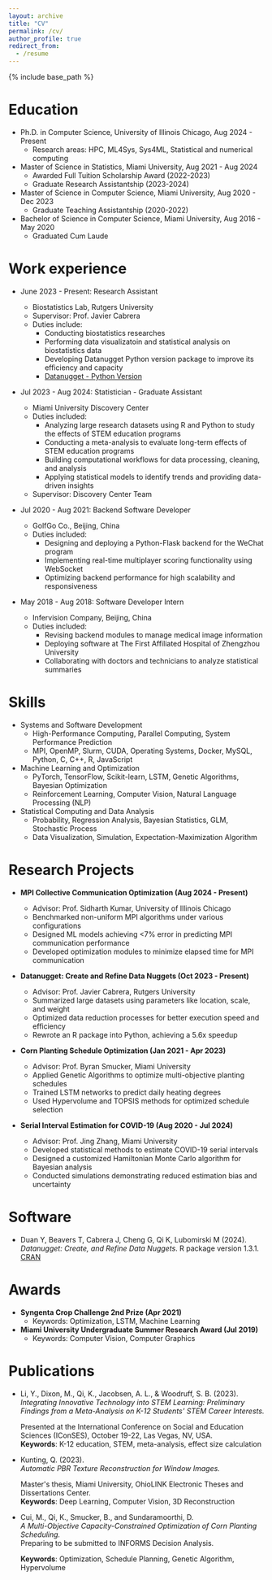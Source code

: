 ```yaml
---
layout: archive
title: "CV"
permalink: /cv/
author_profile: true
redirect_from:
  - /resume
---
```


{% include base_path %}

Education
======
* Ph.D. in Computer Science, University of Illinois Chicago, Aug 2024 - Present
  * Research areas: HPC, ML4Sys, Sys4ML, Statistical and numerical computing
* Master of Science in Statistics, Miami University, Aug 2021 - Aug 2024
  * Awarded Full Tuition Scholarship Award (2022-2023)
  * Graduate Research Assistantship (2023-2024)
* Master of Science in Computer Science, Miami University, Aug 2020 - Dec 2023
  * Graduate Teaching Assistantship (2020-2022)
* Bachelor of Science in Computer Science, Miami University, Aug 2016 - May 2020
  * Graduated Cum Laude

Work experience
====== 
* June 2023 - Present: Research Assistant
  * Biostatistics Lab, Rutgers University
  * Supervisor: Prof. Javier Cabrera
  * Duties include: 
    - Conducting biostatistics researches
    - Performing data visualizatoin and statistical analysis on biostatistics data 
    - Developing Datanugget Python version package to improve its efficiency and capacity
    - [Datanugget - Python Version](/portfolio/portfolio-1/)

* Jul 2023 - Aug 2024: Statistician - Graduate Assistant
  * Miami University Discovery Center
  * Duties included:
    - Analyzing large research datasets using R and Python to study the effects of STEM education programs
    - Conducting a meta-analysis to evaluate long-term effects of STEM education programs
    - Building computational workflows for data processing, cleaning, and analysis
    - Applying statistical models to identify trends and providing data-driven insights
  * Supervisor: Discovery Center Team

* Jul 2020 - Aug 2021: Backend Software Developer
  * GolfGo Co., Beijing, China
  * Duties included:
    - Designing and deploying a Python-Flask backend for the WeChat program
    - Implementing real-time multiplayer scoring functionality using WebSocket
    - Optimizing backend performance for high scalability and responsiveness

* May 2018 - Aug 2018: Software Developer Intern
  * Infervision Company, Beijing, China
  * Duties included:
    - Revising backend modules to manage medical image information
    - Deploying software at The First Affiliated Hospital of Zhengzhou University
    - Collaborating with doctors and technicians to analyze statistical summaries

Skills
======
* Systems and Software Development
  * High-Performance Computing, Parallel Computing, System Performance Prediction
  * MPI, OpenMP, Slurm, CUDA, Operating Systems, Docker, MySQL, Python, C, C++, R, JavaScript
* Machine Learning and Optimization
  * PyTorch, TensorFlow, Scikit-learn, LSTM, Genetic Algorithms, Bayesian Optimization
  * Reinforcement Learning, Computer Vision, Natural Language Processing (NLP)
* Statistical Computing and Data Analysis
  * Probability, Regression Analysis, Bayesian Statistics, GLM, Stochastic Process
  * Data Visualization, Simulation, Expectation-Maximization Algorithm

 
Research Projects
======
* **MPI Collective Communication Optimization (Aug 2024 - Present)**
  * Advisor: Prof. Sidharth Kumar, University of Illinois Chicago
  * Benchmarked non-uniform MPI algorithms under various configurations
  * Designed ML models achieving <7% error in predicting MPI communication performance
  * Developed optimization modules to minimize elapsed time for MPI communication

* **Datanugget: Create and Refine Data Nuggets (Oct 2023 - Present)**
  * Advisor: Prof. Javier Cabrera, Rutgers University
  * Summarized large datasets using parameters like location, scale, and weight
  * Optimized data reduction processes for better execution speed and efficiency
  * Rewrote an R package into Python, achieving a 5.6x speedup

* **Corn Planting Schedule Optimization (Jan 2021 - Apr 2023)**
  * Advisor: Prof. Byran Smucker, Miami University
  * Applied Genetic Algorithms to optimize multi-objective planting schedules
  * Trained LSTM networks to predict daily heating degrees
  * Used Hypervolume and TOPSIS methods for optimized schedule selection

* **Serial Interval Estimation for COVID-19 (Aug 2020 - Jul 2024)**
  * Advisor: Prof. Jing Zhang, Miami University
  * Developed statistical methods to estimate COVID-19 serial intervals
  * Designed a customized Hamiltonian Monte Carlo algorithm for Bayesian analysis
  * Conducted simulations demonstrating reduced estimation bias and uncertainty

Software
======
* Duan Y, Beavers T, Cabrera J, Cheng G, Qi K, Lubomirski M (2024). *Datanugget: Create, and Refine Data Nuggets*. R package version 1.3.1. [CRAN](https://CRAN.R-project.org/package=datanugget)

Awards
======
* **Syngenta Crop Challenge 2nd Prize (Apr 2021)**
  * Keywords: Optimization, LSTM, Machine Learning
* **Miami University Undergraduate Summer Research Award (Jul 2019)**
  * Keywords: Computer Vision, Computer Graphics


Publications
======
* Li, Y., Dixon, M., Qi, K., Jacobsen, A. L., & Woodruff, S. B. (2023).  
  *Integrating Innovative Technology into STEM Learning: Preliminary Findings from a Meta-Analysis on K-12 Students' STEM Career Interests.*  

  Presented at the International Conference on Social and Education Sciences (IConSES), October 19-22, Las Vegas, NV, USA.  
  **Keywords**: K-12 education, STEM, meta-analysis, effect size calculation  

* Kunting, Q. (2023).  
  *Automatic PBR Texture Reconstruction for Window Images.*  

  Master's thesis, Miami University, OhioLINK Electronic Theses and Dissertations Center.  
  **Keywords**: Deep Learning, Computer Vision, 3D Reconstruction  

* Cui, M., Qi, K., Smucker, B., and Sundaramoorthi, D.  
  *A Multi-Objective Capacity-Constrained Optimization of Corn Planting Scheduling.*  
  Preparing to be submitted to INFORMS Decision Analysis.  

  **Keywords**: Optimization, Schedule Planning, Genetic Algorithm, Hypervolume
